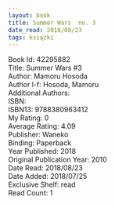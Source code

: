 ```yaml
---
layout: book
title: Summer Wars  no. 3
date_read: 2018/08/23
tags: książki
---
```


Book Id: 42295882<br />
Title: Summer Wars #3<br />
Author: Mamoru Hosoda<br />
Author l-f: Hosoda, Mamoru<br />
Additional Authors: <br />
ISBN: <br />
ISBN13: 9788380963412<br />
My Rating: 0<br />
Average Rating: 4.09<br />
Publisher: Waneko<br />
Binding: Paperback<br />
Year Published: 2018<br />
Original Publication Year: 2010<br />
Date Read: 2018/08/23<br />
Date Added: 2018/07/25<br />
Exclusive Shelf: read<br />
Read Count: 1<br />


